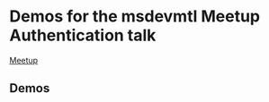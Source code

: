 # Demos for the msdevmtl Meetup Authentication talk

[Meetup](https://www.meetup.com/msdevmtl/events/234230485/)

## Demos

